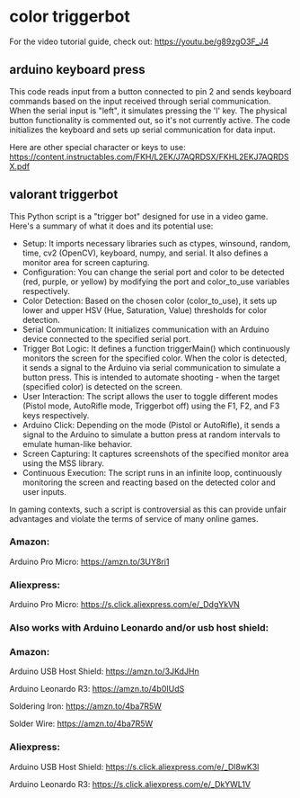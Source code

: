 # color triggerbot

For the video tutorial guide, check out: https://youtu.be/g89zgO3F_J4
## arduino keyboard press
This code reads input from a button connected to pin 2 and sends keyboard commands based on the input received through serial communication. When the serial input is "left", it simulates pressing the 'l' key. The physical button functionality is commented out, so it's not currently active. 
The code initializes the keyboard and sets up serial communication for data input.

Here are other special character or keys to use: https://content.instructables.com/FKH/L2EK/J7AQRDSX/FKHL2EKJ7AQRDSX.pdf

## valorant triggerbot
This Python script is a "trigger bot" designed for use in a video game. Here's a summary of what it does and its potential use:
- Setup: It imports necessary libraries such as ctypes, winsound, random, time, cv2 (OpenCV), keyboard, numpy, and serial. It also defines a monitor area for screen capturing.
- Configuration: You can change the serial port and color to be detected (red, purple, or yellow) by modifying the port and color_to_use variables respectively.
- Color Detection: Based on the chosen color (color_to_use), it sets up lower and upper HSV (Hue, Saturation, Value) thresholds for color detection.
- Serial Communication: It initializes communication with an Arduino device connected to the specified serial port.
- Trigger Bot Logic: It defines a function triggerMain() which continuously monitors the screen for the specified color. When the color is detected, it sends a signal to the Arduino via serial communication to simulate a button press. This is intended to automate shooting - when the target (specified color) is detected on the screen.
- User Interaction: The script allows the user to toggle different modes (Pistol mode, AutoRifle mode, Triggerbot off) using the F1, F2, and F3 keys respectively.
- Arduino Click: Depending on the mode (Pistol or AutoRifle), it sends a signal to the Arduino to simulate a button press at random intervals to emulate human-like behavior.
- Screen Capturing: It captures screenshots of the specified monitor area using the MSS library.
- Continuous Execution: The script runs in an infinite loop, continuously monitoring the screen and reacting based on the detected color and user inputs.

In gaming contexts, such a script is controversial as this can provide unfair advantages and violate the terms of service of many online games.

### Amazon:

Arduino Pro Micro: https://amzn.to/3UY8ri1

### Aliexpress:

Arduino Pro Micro: https://s.click.aliexpress.com/e/_DdgYkVN

### Also works with Arduino Leonardo and/or usb host shield:

### Amazon:

Arduino USB Host Shield: https://amzn.to/3JKdJHn

Arduino Leonardo R3: https://amzn.to/4b0IUdS

Soldering Iron: https://amzn.to/4ba7R5W

Solder Wire: https://amzn.to/4ba7R5W

### Aliexpress:

Arduino USB Host Shield: https://s.click.aliexpress.com/e/_Dl8wK3l

Arduino Leonardo R3: https://s.click.aliexpress.com/e/_DkYWL1V
